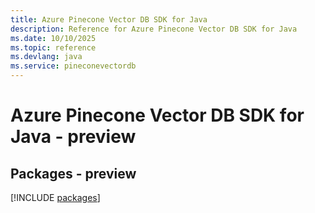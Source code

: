 ```yaml
---
title: Azure Pinecone Vector DB SDK for Java
description: Reference for Azure Pinecone Vector DB SDK for Java
ms.date: 10/10/2025
ms.topic: reference
ms.devlang: java
ms.service: pineconevectordb
---
```

# Azure Pinecone Vector DB SDK for Java - preview
## Packages - preview
[!INCLUDE [packages](pinecone-vector-db-index.md)]